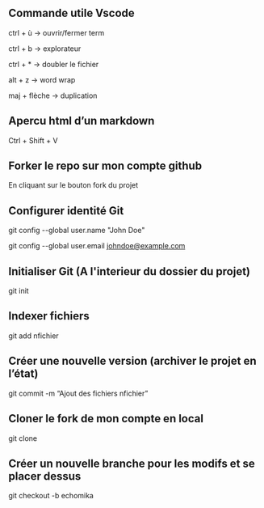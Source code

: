 ## Commande utile Vscode

ctrl + ù -> ouvrir/fermer term

ctrl + b -> explorateur

ctrl + * -> doubler le fichier

alt + z -> word wrap

maj + flèche -> duplication


## Apercu html d’un markdown 

Ctrl + Shift + V

## Forker le repo sur mon compte github

En cliquant sur le bouton fork du projet

## Configurer identité Git

git config --global user.name "John Doe"

git config --global user.email johndoe@example.com

## Initialiser Git (A l'interieur du dossier du projet)

git init

## Indexer fichiers

git add nfichier

## Créer une nouvelle version (archiver le projet en l’état)

git commit -m “Ajout des fichiers nfichier”

## Cloner le fork de mon compte en local

git clone

## Créer un nouvelle branche pour les modifs et se placer dessus

git checkout -b echomika 

